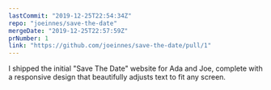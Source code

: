 ```yaml
---
lastCommit: "2019-12-25T22:54:34Z"
repo: "joeinnes/save-the-date"
mergeDate: "2019-12-25T22:57:59Z"
prNumber: 1
link: "https://github.com/joeinnes/save-the-date/pull/1"
---
```


I shipped the initial "Save The Date" website for Ada and Joe, complete with a responsive design that beautifully adjusts text to fit any screen.